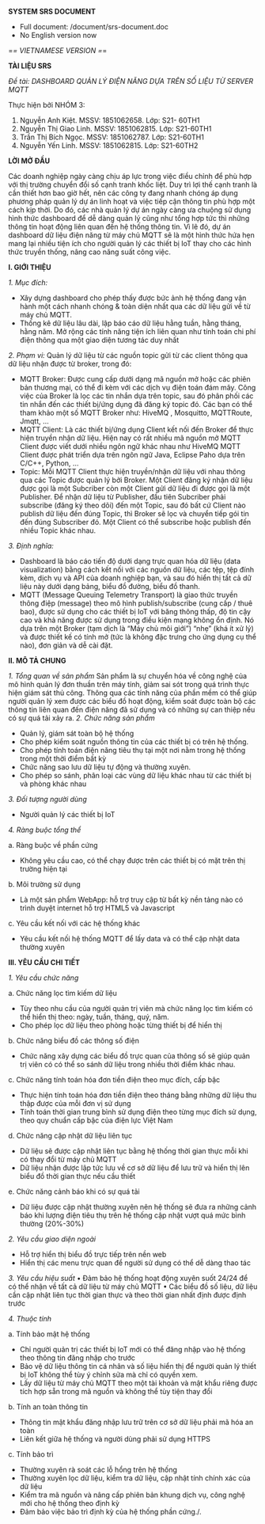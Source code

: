 **SYSTEM SRS DOCUMENT**

* Full document: /document/srs-document.doc
* No English version now



=*= VIETNAMESE VERSION =*=

**TÀI LIỆU SRS**

*Đề tài: DASHBOARD QUẢN LÝ ĐIỆN NĂNG DỰA TRÊN SỐ LIỆU TỪ SERVER MQTT*

Thực hiện bởi NHÓM 3:

1.	Nguyễn Anh Kiệt.	MSSV: 1851062658.	Lớp: S21- 60TH1
2.	Nguyễn Thị Giao Linh.   MSSV: 1851062815.	Lớp: S21-60TH1
3.	Trần Thị Bích Ngọc.	MSSV: 1851062787.	Lớp: S21-60TH1
4.	Nguyễn Yến Linh.	MSSV: 1851062815.	Lớp: S21-60TH2



**LỜI MỞ ĐẦU**

Các doanh nghiệp ngày càng chịu áp lực trong việc điều chỉnh để phù hợp với thị trường chuyển đổi số cạnh tranh khốc liệt. Duy trì lợi thế cạnh tranh là cần thiết hơn bao giờ hết, nên các công ty đang nhanh chóng áp dụng phương pháp quản lý dự án linh hoạt và việc tiếp cận thông tin phù hợp một cách kịp thời. Do đó, các nhà quản lý dự án ngày càng ưa chuộng sử dụng hình thức dashboard để dễ dàng quản lý cũng như tổng hợp tức thì những thông tin hoạt động liên quan đến hệ thống thông tin. Vì lẽ đó, dự án dashboard dữ liệu điện năng từ máy chủ MQTT sẽ là một hình thức hứa hẹn mang lại nhiều tiện ích cho người quản lý các thiết bị IoT thay cho các hình thức truyền thống, nâng cao năng suất công việc.

**I.	GIỚI THIỆU**

*1.	Mục đích:*
- Xây dựng dashboard cho phép thấy được bức ảnh hệ thống đang vận hành một cách nhanh chóng & toàn diện nhất qua các dữ liệu gửi về từ máy chủ MQTT.
- Thống kê dữ liệu lâu dài, lập báo cáo dữ liệu hằng tuần, hằng tháng, hằng năm. Mở rộng các tính năng tiện ích liên quan như tính toán chi phí điện thông qua một giao diện tương tác duy nhất

*2.	Phạm vi:*
Quản lý dữ liệu từ các nguồn topic gửi từ các client thông qua dữ liệu nhận được từ broker, trong đó:
- MQTT Broker: Được cung cấp dưới dạng mã nguồn mở hoặc các phiên bản thương mại, có thể đi kèm với các dịch vụ điện toán đám mây. Công việc của Broker là lọc các tin nhắn dựa trên topic, sau đó phân phối các tin nhắn đến các thiết bị/ứng dụng đã đăng ký topic đó. Các bạn có thể tham khảo một số MQTT Broker như: HiveMQ , Mosquitto, MQTTRoute, Jmqtt, … 
- MQTT Client: Là các thiết bị/ứng dụng Client kết nối đến Broker để thực hiện truyền nhận dữ liệu. Hiện nay có rất nhiều mã nguồn mở MQTT Client được viết dưới nhiều ngôn ngữ khác nhau như HiveMQ MQTT Client được phát triển dựa trên ngôn ngữ Java, Eclipse Paho dựa trên C/C++, Python, …
- Topic: Mỗi MQTT Client thực hiện truyền/nhận dữ liệu với nhau thông qua các Topic được quản lý bởi Broker. Một Client đăng ký nhận dữ liệu được gọi là một Subcriber còn một Client gửi dữ liệu đi được gọi là một Publisher. Để nhận dữ liệu từ Publisher, đầu tiên Subcriber phải subscribe (đăng ký theo dõi) đến một Topic, sau đó bất cứ Client nào publish dữ liệu đến đúng Topic, thì Broker sẽ lọc và chuyển tiếp gói tin đến đúng Subscriber đó. Một Client có thể subscribe hoặc publish đến nhiều Topic khác nhau.

*3.	Định nghĩa:*
- Dashboard là báo cáo tiến độ dưới dạng trực quan hóa dữ liệu (data visualization) bằng cách kết nối với các nguồn dữ liệu, các tệp, tệp đính kèm, dịch vụ và API của doanh nghiệp bạn, và sau đó hiển thị tất cả dữ liệu này dưới dạng bảng, biểu đồ đường, biểu đồ thanh.
- MQTT (Message Queuing Telemetry Transport) là giao thức truyền thông điệp (message) theo mô hình publish/subscribe (cung cấp / thuê bao), được sử dụng cho các thiết bị IoT với băng thông thấp, độ tin cậy cao và khả năng được sử dụng trong điều kiện mạng không ổn định. Nó dựa trên một Broker (tạm dịch là “Máy chủ môi giới”) “nhẹ” (khá ít xử lý) và được thiết kế có tính mở (tức là không đặc trưng cho ứng dụng cụ thể nào), đơn giản và dễ cài đặt.
 

**II. MÔ TẢ CHUNG**

*1. Tổng quan về sản phẩm*
    Sản phẩm là sự chuyển hóa về công nghệ của mô hình quản lý đơn thuần trên máy tính, giảm sai sót trong quá trình thực hiện giám sát thủ công. Thông qua các tính năng của phần mềm có thể giúp người quản lý xem được các biểu đồ hoạt động, kiểm soát được toàn bộ các thông tin liên quan đến điện năng đã sử dụng và có những sự can thiệp nếu có sự quá tải xảy ra.
*2. Chức năng sản phẩm*
- Quản lý, giám sát toàn bộ hệ thống
- Cho phép kiểm soát nguồn thông tin của các thiết bị có trên hệ thống.
- Cho phép tính toán điện năng tiêu thụ tại một nơi nằm trong hệ thống trong một thời điểm bất kỳ
- Chức năng sao lưu dữ liệu tự động và thường xuyên.
- Cho phép so sánh, phân loại các vùng dữ liệu khác nhau từ các thiết bị và phòng khác nhau

*3. Đối tượng người dùng*
- Người quản lý các thiết bị IoT

*4. Ràng buộc tổng thể*

a. Ràng buộc về phần cứng
- Không yêu cầu cao, có thể chạy được trên các thiết bị có mặt trên thị trường hiện tại

b. Môi trường sử dụng
- Là một sản phẩm WebApp: hỗ trợ truy cập từ bất kỳ nền tảng nào có trình duyệt internet hỗ trợ HTML5 và Javascript

c. Yêu cầu kết nối với các hệ thống khác	
- Yêu cầu kết nối hệ thống MQTT để lấy data và có thể cập nhật data thường xuyên

**III. YÊU CẦU CHI TIẾT**

*1. Yêu cầu chức năng*

a. Chức năng lọc tìm kiếm dữ liệu
- Tùy theo nhu cầu của người quản trị viên mà chức năng lọc tìm kiếm có thể hiển thị theo: ngày, tuần, tháng, quý, năm.
- Cho phép lọc dữ liệu theo phòng hoặc từng thiết bị để hiển thị

b. Chức năng biểu đồ các thông số điện
- Chức năng xây dựng các biểu đồ trực quan của thông số sẽ giúp quản trị viên có có thể so sánh dữ liệu trong nhiều thời điểm khác nhau.

c. Chức năng tính toán hóa đơn tiền điện theo mục đích, cấp bậc
- Thực hiện tính toán hóa đơn tiền điện theo tháng bằng những dữ liệu thu thập được của mỗi đơn vị sử dụng
- Tính toán thời gian trung bình sử dụng điện theo từng mục đích sử dụng, theo quy chuẩn cấp bậc của điện lực Việt Nam

d. Chức năng cập nhật dữ liệu liên tục
- Dữ liệu sẽ được cập nhật liên tục bằng hệ thống thời gian thực mỗi khi có thay đổi từ máy chủ MQTT
- Dữ liệu nhận được lập tức lưu về cơ sở dữ liệu để lưu trữ và hiển thị lên biểu đồ thời gian thực nếu cầu thiết

e. Chức năng cảnh báo khi có sự quá tải
- Dữ liệu được cập nhật thường xuyên nên hệ thống sẽ đưa ra những cảnh báo khi lượng điện tiêu thụ trên hệ thống cập nhật vượt quá mức bình thường (20%-30%)

*2. Yêu cầu giao diện ngoài*
- Hỗ trợ hiển thị biểu đồ trực tiếp trên nền web
- Hiển thị các menu trực quan để người sử dụng có thể dễ dàng thao tác

*3. Yêu cầu hiệu suất*
• Đảm bảo hệ thống hoạt động xuyên suốt 24/24 để có thể nhận về tất cả dữ liệu từ máy chủ MQTT
• Các biểu đồ số liệu, dữ liệu cần cập nhật liên tục thời gian thực và theo thời gian nhất định được định trước

*4. Thuộc tính*

a. Tính bảo mật hệ thống
- Chỉ người quản trị các thiết bị IoT mới có thể đăng nhập vào hệ thống theo thông tin đăng nhập cho trước
- Bảo vệ dữ liệu thông tin cá nhân và số liệu hiển thị để người quản lý thiết bị IoT không thể tùy ý chỉnh sửa mà chỉ có quyền xem.
- Lấy dữ liệu từ máy chủ MQTT theo một tài khoản và mật khẩu riêng được tích hợp sẵn trong mã nguồn và không thể tùy tiện thay đổi

b.  Tính an toàn thông tin
- Thông tin mật khẩu đăng nhập lưu trữ trên cơ sở dữ liệu phải mã hóa an toàn
- Liên kết giữa hệ thống và người dùng phải sử dụng HTTPS

c. Tính bảo trì
- Thường xuyên rà soát các lỗ hổng trên hệ thống
- Thường xuyên lọc dữ liệu, kiểm tra dữ liệu, cập nhật tính chính xác của dữ liệu
- Kiểm tra mã nguồn và nâng cấp phiên bản khung dịch vụ, công nghệ mới cho hệ thống theo định kỳ
- Đảm bảo việc bảo trì định kỳ của hệ thống phần cứng./.
